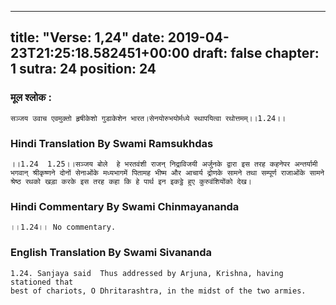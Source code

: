 
---
title: "Verse: 1,24"
date: 2019-04-23T21:25:18.582451+00:00
draft: false
chapter: 1
sutra: 24
position: 24
---
### मूल श्लोक :
```
सञ्जय उवाच एवमुक्तो हृषीकेशो गुडाकेशेन भारत।सेनयोरुभयोर्मध्ये स्थापयित्वा रथोत्तमम्।।1.24।।

```

### Hindi Translation By Swami Ramsukhdas
```
।।1.24  1.25।।सञ्जय बोले  हे भरतवंशी राजन् निद्राविजयी अर्जुनके द्वारा इस तरह कहनेपर अन्तर्यामी भगवान् श्रीकृष्णने दोनों सेनाओंके मध्यभागमें पितामह भीष्म और आचार्य द्रोणके सामने तथा सम्पूर्ण राजाओंके सामने श्रेष्ठ रथको खड़ा करके इस तरह कहा कि हे पार्थ इन इकट्ठे हुए कुरुवंशियोंको देख।

```

### Hindi Commentary By Swami Chinmayananda
```
।।1.24।। No commentary.

```

### English Translation By Swami  Sivananda
```
1.24. Sanjaya said  Thus addressed by Arjuna, Krishna, having stationed that
best of chariots, O Dhritarashtra, in the midst of the two armies.

```

